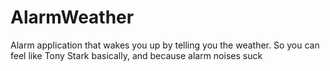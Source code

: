 AlarmWeather
============

Alarm application that wakes you up by telling you the weather. So you can feel like Tony Stark basically, and because alarm noises suck
